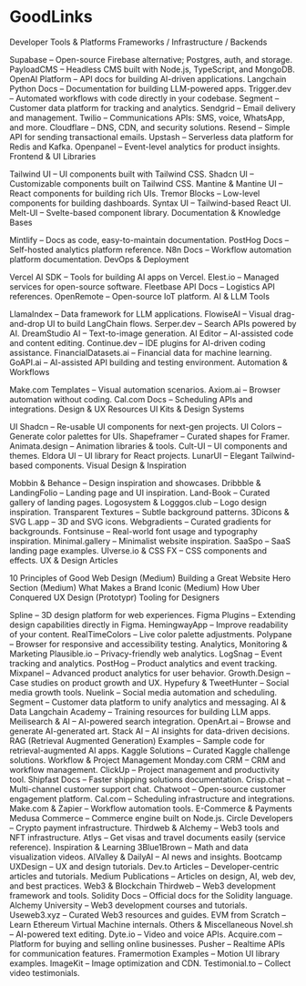 # GoodLinks
Developer Tools & Platforms
Frameworks / Infrastructure / Backends

Supabase – Open-source Firebase alternative; Postgres, auth, and storage.
PayloadCMS – Headless CMS built with Node.js, TypeScript, and MongoDB.
OpenAI Platform – API docs for building AI-driven applications.
Langchain Python Docs – Documentation for building LLM-powered apps.
Trigger.dev – Automated workflows with code directly in your codebase.
Segment – Customer data platform for tracking and analytics.
Sendgrid – Email delivery and management.
Twilio – Communications APIs: SMS, voice, WhatsApp, and more.
Cloudflare – DNS, CDN, and security solutions.
Resend – Simple API for sending transactional emails.
Upstash – Serverless data platform for Redis and Kafka.
Openpanel – Event-level analytics for product insights.
Frontend & UI Libraries

Tailwind UI – UI components built with Tailwind CSS.
Shadcn UI – Customizable components built on Tailwind CSS.
Mantine & Mantine UI – React components for building rich UIs.
Tremor Blocks – Low-level components for building dashboards.
Syntax UI – Tailwind-based React UI.
Melt-UI – Svelte-based component library.
Documentation & Knowledge Bases

Mintlify – Docs as code, easy-to-maintain documentation.
PostHog Docs – Self-hosted analytics platform reference.
N8n Docs – Workflow automation platform documentation.
DevOps & Deployment

Vercel AI SDK – Tools for building AI apps on Vercel.
Elest.io – Managed services for open-source software.
Fleetbase API Docs – Logistics API references.
OpenRemote – Open-source IoT platform.
AI & LLM Tools

LlamaIndex – Data framework for LLM applications.
FlowiseAI – Visual drag-and-drop UI to build LangChain flows.
Serper.dev – Search APIs powered by AI.
DreamStudio AI – Text-to-image generation.
AI Editor – AI-assisted code and content editing.
Continue.dev – IDE plugins for AI-driven coding assistance.
FinancialDatasets.ai – Financial data for machine learning.
GoAPI.ai – AI-assisted API building and testing environment.
Automation & Workflows

Make.com Templates – Visual automation scenarios.
Axiom.ai – Browser automation without coding.
Cal.com Docs – Scheduling APIs and integrations.
Design & UX Resources
UI Kits & Design Systems

UI Shadcn – Re-usable UI components for next-gen projects.
UI Colors – Generate color palettes for UIs.
Shapeframer – Curated shapes for Framer.
Animata.design – Animation libraries & tools.
Cult-UI – UI components and themes.
Eldora UI – UI library for React projects.
LunarUI – Elegant Tailwind-based components.
Visual Design & Inspiration

Mobbin & Behance – Design inspiration and showcases.
Dribbble & LandingFolio – Landing page and UI inspiration.
Land-Book – Curated gallery of landing pages.
Logosystem & Logggos.club – Logo design inspiration.
Transparent Textures – Subtle background patterns.
3Dicons & SVG L.app – 3D and SVG icons.
Webgradients – Curated gradients for backgrounds.
Fontsinuse – Real-world font usage and typography inspiration.
Minimal.gallery – Minimalist website inspiration.
SaaSpo – SaaS landing page examples.
UIverse.io & CSS FX – CSS components and effects.
UX & Design Articles

10 Principles of Good Web Design (Medium)
Building a Great Website Hero Section (Medium)
What Makes a Brand Iconic (Medium)
How Uber Conquered UX Design (Prototypr)
Tooling for Designers

Spline – 3D design platform for web experiences.
Figma Plugins – Extending design capabilities directly in Figma.
HemingwayApp – Improve readability of your content.
RealTimeColors – Live color palette adjustments.
Polypane – Browser for responsive and accessibility testing.
Analytics, Monitoring & Marketing
Plausible.io – Privacy-friendly web analytics.
LogSnag – Event tracking and analytics.
PostHog – Product analytics and event tracking.
Mixpanel – Advanced product analytics for user behavior.
Growth.Design – Case studies on product growth and UX.
Hypefury & TweetHunter – Social media growth tools.
Nuelink – Social media automation and scheduling.
Segment – Customer data platform to unify analytics and messaging.
AI & Data
Langchain Academy – Training resources for building LLM apps.
Meilisearch & AI – AI-powered search integration.
OpenArt.ai – Browse and generate AI-generated art.
Stack AI – AI insights for data-driven decisions.
RAG (Retrieval Augmented Generation) Examples – Sample code for retrieval-augmented AI apps.
Kaggle Solutions – Curated Kaggle challenge solutions.
Workflow & Project Management
Monday.com CRM – CRM and workflow management.
ClickUp – Project management and productivity tool.
Shipfast Docs – Faster shipping solutions documentation.
Crisp.chat – Multi-channel customer support chat.
Chatwoot – Open-source customer engagement platform.
Cal.com – Scheduling infrastructure and integrations.
Make.com & Zapier – Workflow automation tools.
E-Commerce & Payments
Medusa Commerce – Commerce engine built on Node.js.
Circle Developers – Crypto payment infrastructure.
Thirdweb & Alchemy – Web3 tools and NFT infrastructure.
Atlys – Get visas and travel documents easily (service reference).
Inspiration & Learning
3Blue1Brown – Math and data visualization videos.
AIValley & DailyAI – AI news and insights.
Bootcamp UXDesign – UX and design tutorials.
Dev.to Articles – Developer-centric articles and tutorials.
Medium Publications – Articles on design, AI, web dev, and best practices.
Web3 & Blockchain
Thirdweb – Web3 development framework and tools.
Solidity Docs – Official docs for the Solidity language.
Alchemy University – Web3 development courses and tutorials.
Useweb3.xyz – Curated Web3 resources and guides.
EVM from Scratch – Learn Ethereum Virtual Machine internals.
Others & Miscellaneous
Novel.sh – AI-powered text editing.
Dyte.io – Video and voice APIs.
Acquire.com – Platform for buying and selling online businesses.
Pusher – Realtime APIs for communication features.
Framermotion Examples – Motion UI library examples.
ImageKit – Image optimization and CDN.
Testimonial.to – Collect video testimonials.
